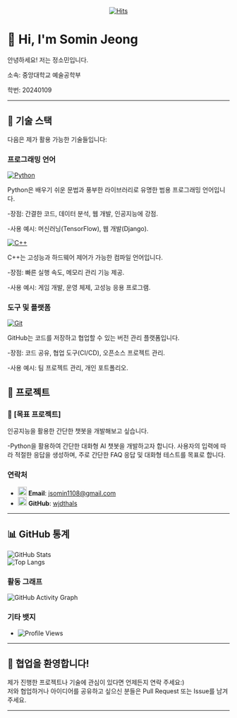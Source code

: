 <div align="center">
  
[![Hits](https://hits.seeyoufarm.com/api/count/incr/badge.svg?url=https%3A%2F%2Fgithub.com%2Fgjbae1212%2Fhit-counter&count_bg=%2379C83D&title_bg=%23858585&icon=&icon_color=%23E7E7E7&title=hits&edge_flat=false)](https://hits.seeyoufarm.com)

</div>

# 👋 Hi, I'm Somin Jeong 

안녕하세요! 저는 정소민입니다.

소속: 중앙대학교 예술공학부

학번: 20240109

---

## 🌟 **기술 스택**  
다음은 제가 활용 가능한 기술들입니다:  

### **프로그래밍 언어**  
[![Python](https://img.shields.io/badge/Python-3776AB?style=flat&logo=python&logoColor=white)](https://www.python.org/)

Python은 배우기 쉬운 문법과 풍부한 라이브러리로 유명한 범용 프로그래밍 언어입니다.

-장점: 간결한 코드, 데이터 분석, 웹 개발, 인공지능에 강점.

-사용 예시: 머신러닝(TensorFlow), 웹 개발(Django).
 
[![C++](https://img.shields.io/badge/C++-00599C?style=flat&logo=c%2B%2B&logoColor=white)](https://en.cppreference.com/)

C++는 고성능과 하드웨어 제어가 가능한 컴파일 언어입니다.

-장점: 빠른 실행 속도, 메모리 관리 기능 제공.

-사용 예시: 게임 개발, 운영 체제, 고성능 응용 프로그램.

### **도구 및 플랫폼**  
[![Git](https://img.shields.io/badge/Git-F05032?style=flat&logo=git&logoColor=white)](https://git-scm.com/)

GitHub는 코드를 저장하고 협업할 수 있는 버전 관리 플랫폼입니다.

-장점: 코드 공유, 협업 도구(CI/CD), 오픈소스 프로젝트 관리.

-사용 예시: 팀 프로젝트 관리, 개인 포트폴리오.
</div>


## 🚀 **프로젝트**  
### 📌 **[목표 프로젝트]**  
인공지능을 활용한 간단한 챗봇을 개발해보고 싶습니다.

-Python을 활용하여 간단한 대화형 AI 챗봇을 개발하고자 합니다. 사용자의 입력에 따라 적절한 응답을 생성하며, 주로 간단한 FAQ 응답 및 대화형 테스트를 목표로 합니다.

### **연락처**  
- <a href="mailto:jsomin1108@gmail.com"><img src="https://img.icons8.com/color/48/000000/gmail-new.png" alt="Email" width="20"/></a> **Email**: [jsomin1108@gmail.com](mailto:jsomin1108@gmail.com)  
- <a href="https://github.com/wjdthals"><img src="https://img.icons8.com/material-outlined/48/000000/github.png" alt="GitHub" width="20"/></a> **GitHub**: [wjdthals](https://github.com/wjdthals) 

---

## 📊 **GitHub 통계**  
![GitHub Stats](https://github-readme-stats.vercel.app/api?username=wjdthals&show_icons=true&theme=radical)  
![Top Langs](https://github-readme-stats.vercel.app/api/top-langs/?username=wjdthals&layout=compact&theme=radical)  

### **활동 그래프**
![GitHub Activity Graph](https://github-readme-activity-graph.vercel.app/graph?username=wjdthals&bg_color=1d2a3a&color=9cf&line=f09&point=51e6f4&area=true&hide_border=true)

### **기타 뱃지**
- ![Profile Views](https://komarev.com/ghpvc/?username=wjdthals&style=flat-square&color=blue)
---

## 🤝 **협업을 환영합니다!**  
제가 진행한 프로젝트나 기술에 관심이 있다면 언제든지 연락 주세요:)  
저와 협업하거나 아이디어를 공유하고 싶으신 분들은 Pull Request 또는 Issue를 남겨주세요.  

---
